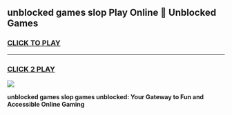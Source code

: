 
## unblocked games slop Play Online 👋 Unblocked Games
<h3>
<a href="https://premium.freeplayer.one?title=unblocked_games_slop&ref=19F">CLICK TO PLAY</a></h3>
<hr>

<h3>
<a href="https://premium.freeplayer.one?title=unblocked_games_slop&ref=19F">CLICK 2 PLAY</a>
  
</h3>

<a href="https://premium.freeplayer.one?title=unblocked_games_slop&ref=19F"><img src="https://clearcache.store/games.png"></a>


**unblocked games slop games unblocked: Your Gateway to Fun and Accessible Online Gaming**
